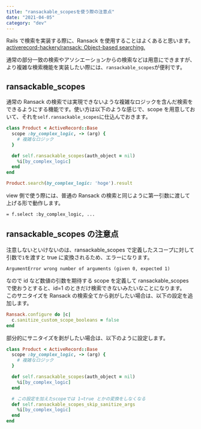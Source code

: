 ```yaml
---
title: "ransackable_scopesを使う際の注意点"
date: "2021-04-05"
category: "dev"
---
```


Rails で検索を実装する際に、Ransack を使用することはよくあると思います。
[activerecord-hackery/ransack: Object-based searching.](https://github.com/activerecord-hackery/ransack)

通常の部分一致の検索やアソシエーションからの検索などは用意にできますが、より複雑な検索機能を実装したい際には、`ransackable_scopes`が便利です。

## ransackable_scopes

通常の Ransack の検索では実現できないような複雑なロジックを含んだ検索をできるようにする機能です。使い方は以下のような感じで、scope を用意しておいて、それを`self.ransackable_scopes`に仕込んでおきます。

```rb:product.rb
class Product < ActiveRecord::Base
  scope :by_complex_logic, -> (arg) {
    # 複雑なロジック
  }

  def self.ransackable_scopes(auth_object = nil)
    %i[by_complex_logic]
  end
end
```

```rb
Product.search(by_complex_logic: 'hoge').result
```

view 側で使う際には、普通の Ransack の検索と同じように第一引数に渡して上げる形で動作します。

```slim:index.html.slim
= f.select :by_complex_logic, ...
```

## ransackable_scopes の注意点

注意しないといけないのは、ransackable_scopes で定義したスコープに対して引数で`1`を渡すと true に変換されるため、エラーになります。

```shell
ArgumentError wrong number of arguments (given 0, expected 1)
```

なので id など数値の引数を期待する scope を定義して ransackable_scopes で使おうとすると、id=1 のときだけ検索できないみたいなことになります。  
このサニタイズを Ransack の検索全てから剥がしたい場合は、以下の設定を追加します。

```rb:config/initializers/ransack.rb
Ransack.configure do |c|
  c.sanitize_custom_scope_booleans = false
end
```

部分的にサニタイズを剥がしたい場合は、以下のように設定します。

```rb:product.rb
class Product < ActiveRecord::Base
  scope :by_complex_logic, -> (arg) {
    # 複雑なロジック
  }

  def self.ransackable_scopes(auth_object = nil)
    %i[by_complex_logic]
  end

  # この設定を加えたscopeでは 1→true とかの変換をしなくなる
  def self.ransackable_scopes_skip_sanitize_args
    %i[by_complex_logic]
  end
end
```
